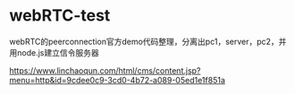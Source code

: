 # webRTC-test
webRTC的peerconnection官方demo代码整理，分离出pc1，server，pc2，并用node.js建立信令服务器


https://www.linchaoqun.com/html/cms/content.jsp?menu=http&id=9cdee0c9-3cd0-4b72-a089-05ed1e1f851a
